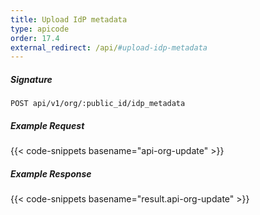 ```yaml
---
title: Upload IdP metadata
type: apicode
order: 17.4
external_redirect: /api/#upload-idp-metadata
---
```


##### Signature
`POST api/v1/org/:public_id/idp_metadata`
##### Example Request
{{< code-snippets basename="api-org-update" >}}
##### Example Response
{{< code-snippets basename="result.api-org-update" >}}
